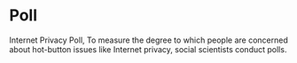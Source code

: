 # Poll
Internet Privacy Poll, To measure the degree to which people are concerned about hot-button issues like Internet privacy, social scientists conduct polls.
